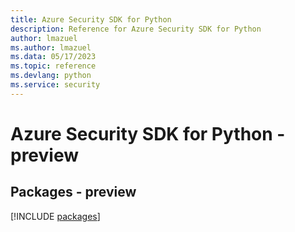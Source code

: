 ```yaml
---
title: Azure Security SDK for Python
description: Reference for Azure Security SDK for Python
author: lmazuel
ms.author: lmazuel
ms.data: 05/17/2023
ms.topic: reference
ms.devlang: python
ms.service: security
---
```

# Azure Security SDK for Python - preview
## Packages - preview
[!INCLUDE [packages](security-index.md)]